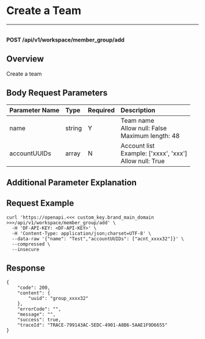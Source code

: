 # Create a Team

---

<br />**POST /api/v1/workspace/member_group/add**

## Overview
Create a team



## Body Request Parameters

| Parameter Name        | Type     | Required   | Description              |
|:---------------------|:---------|:----------|:------------------------|
| name | string | Y | Team name<br>Allow null: False <br>Maximum length: 48 <br> |
| accountUUIDs | array | N | Account list<br>Example: ['xxxx', 'xxx'] <br>Allow null: True <br> |

## Additional Parameter Explanation



## Request Example
```shell
curl 'https://openapi.<<< custom_key.brand_main_domain >>>/api/v1/workspace/member_group/add' \
  -H 'DF-API-KEY: <DF-API-KEY>' \
  -H 'Content-Type: application/json;charset=UTF-8' \
  --data-raw '{"name": "Test","accountUUIDs": ["acnt_xxxx32"]}' \
  --compressed \
  --insecure
```



## Response
```shell
{
    "code": 200,
    "content": {
        "uuid": "group_xxxx32"
    },
    "errorCode": "",
    "message": "",
    "success": true,
    "traceId": "TRACE-799143AC-5EDC-4901-A8B6-5AAE1F9D6655"
} 
```